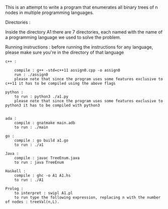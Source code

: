 This is an attempt to write a program that enumerates all binary trees of n nodes in multiple programming languages.



Directories : 

Inside the directory A1 there are 7 directories, each named with the name of a programming language we used to solve the problem.

Running instructions :
	before running the instructions for any language, please make sure you're in the directory of that language 
	
	c++ :

		compile : g++ -std=c++11 assign0.cpp -o assign0
		run : ./assign0
		please note that since the program uses some features exclusive to c++11 it has to be compiled using the above flags

	python :
		to run : python3 ./a1.py
		please note that since the program uses some features exclusive to python3 it has to be compiled with python3


	ada : 
		compile : gnatmake main.adb
		to run : ./main

	go : 
		compile : go build a1.go
		to run : ./a1

	Java :
		compile : javac TreeEnum.java
		to run : java TreeEnum

	Haskell :
		compile : ghc -o A1 A1.hs
		to run : ./A1

	Prolog :
		to interpret : swipl A1.pl
		to run type the following expression, replacing n with the number of nodes : treeVal(n,L).
 
		


